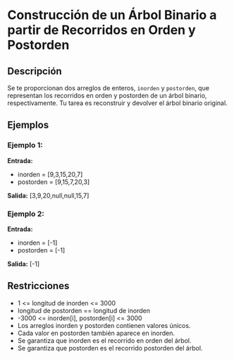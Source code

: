 # Construcción de un Árbol Binario a partir de Recorridos en Orden y Postorden

## Descripción

Se te proporcionan dos arreglos de enteros, `inorden` y `postorden`, que representan los recorridos en orden y postorden de un árbol binario, respectivamente. Tu tarea es reconstruir y devolver el árbol binario original.

## Ejemplos

### Ejemplo 1:

**Entrada:** 
- inorden = [9,3,15,20,7]
- postorden = [9,15,7,20,3]

**Salida:** [3,9,20,null,null,15,7]

### Ejemplo 2:

**Entrada:**
- inorden = [-1]
- postorden = [-1]

**Salida:** [-1]

## Restricciones

- 1 <= longitud de inorden <= 3000
- longitud de postorden == longitud de inorden
- -3000 <= inorden[i], postorden[i] <= 3000
- Los arreglos inorden y postorden contienen valores únicos.
- Cada valor en postorden también aparece en inorden.
- Se garantiza que inorden es el recorrido en orden del árbol.
- Se garantiza que postorden es el recorrido postorden del árbol.
